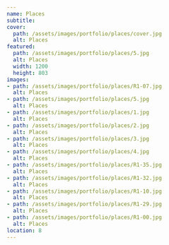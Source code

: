 ```yaml
---
name: Places 
subtitle:
cover:
  path: /assets/images/portfolio/places/cover.jpg
  alt: Places
featured:
  path: /assets/images/portfolio/places/5.jpg
  alt: Places
  width: 1200
  height: 803
images:
- path: /assets/images/portfolio/places/R1-07.jpg
  alt: Places
- path: /assets/images/portfolio/places/5.jpg
  alt: Places
- path: /assets/images/portfolio/places/1.jpg
  alt: Places
- path: /assets/images/portfolio/places/2.jpg
  alt: Places
- path: /assets/images/portfolio/places/3.jpg
  alt: Places
- path: /assets/images/portfolio/places/4.jpg
  alt: Places
- path: /assets/images/portfolio/places/R1-35.jpg
  alt: Places
- path: /assets/images/portfolio/places/R1-32.jpg
  alt: Places
- path: /assets/images/portfolio/places/R1-10.jpg
  alt: Places
- path: /assets/images/portfolio/places/R1-29.jpg
  alt: Places
- path: /assets/images/portfolio/places/R1-00.jpg
  alt: Places
location: 8
---
```

